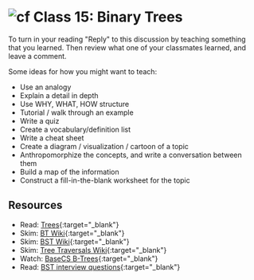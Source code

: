 # ![cf](http://i.imgur.com/7v5ASc8.png) Class 15: Binary Trees

To turn in your reading "Reply" to this discussion by teaching something that you learned. Then review what one of your classmates learned, and leave a comment.

Some ideas for how you might want to teach:
- Use an analogy
- Explain a detail in depth
- Use WHY, WHAT, HOW structure
- Tutorial / walk through an example
- Write a quiz
- Create a vocabulary/definition list
- Write a cheat sheet
- Create a diagram / visualization / cartoon of a topic
- Anthropomorphize the concepts, and write a conversation between them
- Build a map of the information
- Construct a fill-in-the-blank worksheet for the topic

## Resources
- Read: [Trees](./notes/trees.md){:target="_blank"}
- Skim: [BT Wiki](https://en.wikipedia.org/wiki/Binary_tree){:target="_blank"}
- Skim: [BST Wiki](https://en.wikipedia.org/wiki/Binary_search_tree){:target="_blank"}
- Skim: [Tree Traversals Wiki](https://en.wikipedia.org/wiki/Tree_traversal){:target="_blank"}
- Watch: [BaseCS B-Trees](https://dev.to/vaidehijoshi/trees--binary-search-trees--basecs-video-series-5e38){:target="_blank"}
- Read: [BST interview questions](https://khan4019.github.io/front-end-Interview-Questions/bst.html){:target="_blank"}
